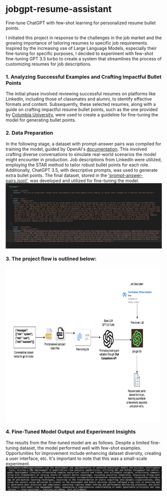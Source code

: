 # jobgpt-resume-assistant
Fine-tune ChatGPT with few-shot learning for personalized resume bullet points. 

I initiated this project in response to the challenges in the job market and the growing importance of tailoring resumes to specific job requirements. Inspired by the increasing use of Large Language Models, especially their fine-tuning for specific purposes, I decided to experiment with few-shot fine-tuning GPT 3.5 turbo to create a system that streamlines the process of customizing resumes for job descriptions.

### 1. Analyzing Successful Examples and Crafting Impactful Bullet Points
The initial phase involved reviewing successful resumes on platforms like LinkedIn, including those of classmates and alumni, to identify effective formats and content. Subsequently, these selected resumes, along with a guide on crafting impactful resume bullet points, such as the one provided by [Columbia University](https://www.careereducation.columbia.edu/resources/resumes-impact-creating-strong-bullet-points), were used to create a guideline for fine-tuning the model for generating bullet points.

### 2. Data Preparation
In the following stage, a dataset with prompt-answer pairs was compiled for training the model, guided by OpenAI's [documentation](https://platform.openai.com/docs/guides/fine-tuning/preparing-your-dataset). This involved crafting diverse conversations to simulate real-world scenarios the model might encounter in production. Job descriptions from LinkedIn were utilized, employing the STAR method to tailor robust bullet points for each role. Additionally, ChatGPT 3.5, with descriptive prompts, was used to generate extra bullet points. The final dataset, stored in the ['prompt-answer-pairs.jsonl'](https://github.com/rashmishreev/jobgpt-resume-assistant/blob/main/prompt-answer-pairs.jsonl), was developed and utilized for fine-tuning the model.
<img align="center" src="https://github.com/rashmishreev/jobgpt-resume-assistant/blob/main/Images/image.png"> 

### 3. The project flow is outlined below:
<img align="center" width="500" height="500" src="https://github.com/rashmishreev/jobgpt-resume-assistant/blob/main/Images/architecture.png"> 

### 4. Fine-Tuned Model Output and Experiment Insights
The results from the fine-tuned model are as follows. Despite a limited fine-tuning dataset, the model performed well with few-shot examples. Opportunities for improvement include enhancing dataset diversity, creating a user interface, etc. It's important to note that this was a small-scale experiment.
<img align="center" src="https://github.com/rashmishreev/jobgpt-resume-assistant/blob/main/Images/finetuning-output.png"> 
